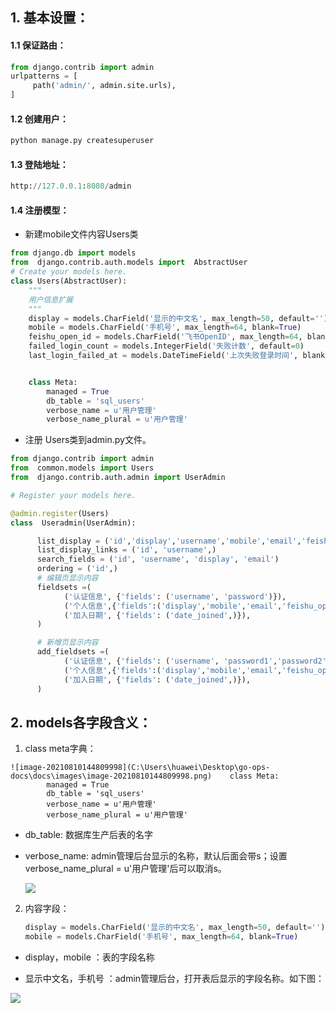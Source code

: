 ## 1. 基本设置：

#### 1.1 保证路由：

```python
from django.contrib import admin
urlpatterns = [
     path('admin/', admin.site.urls),
]
```

#### 1.2 创建用户：

```python
python manage.py createsuperuser
```

#### 1.3 登陆地址：

```python
http://127.0.0.1:8080/admin
```

#### 1.4 注册模型：

- 新建mobile文件内容Users类

```python
from django.db import models
from  django.contrib.auth.models import  AbstractUser
# Create your models here.
class Users(AbstractUser):
    """
    用户信息扩展
    """
    display = models.CharField('显示的中文名', max_length=50, default='')
    mobile = models.CharField('手机号', max_length=64, blank=True)
    feishu_open_id = models.CharField('飞书OpenID', max_length=64, blank=True)
    failed_login_count = models.IntegerField('失败计数', default=0)
    last_login_failed_at = models.DateTimeField('上次失败登录时间', blank=True, null=True)


    class Meta:
        managed = True
        db_table = 'sql_users'
        verbose_name = u'用户管理'
        verbose_name_plural = u'用户管理'
```

- 注册 Users类到admin.py文件。

```python
from django.contrib import admin
from  common.models import Users
from  django.contrib.auth.admin import UserAdmin

# Register your models here.

@admin.register(Users)
class  Useradmin(UserAdmin):

      list_display = ('id','display','username','mobile','email','feishu_open_id' ,'is_superuser', 'is_staff', 'is_active')
      list_display_links = ('id', 'username',)
      search_fields = ('id', 'username', 'display', 'email')
      ordering = ('id',)
      # 编辑页显示内容 
      fieldsets =(
            ('认证信息', {'fields': ('username', 'password')}),
            ('个人信息',{'fields':('display','mobile','email','feishu_open_id')}),
            ('加入日期', {'fields': ('date_joined',)}),
      )

      # 新增页显示内容
      add_fieldsets =(
            ('认证信息', {'fields': ('username', 'password1','password2')}),
            ('个人信息',{'fields':('display','mobile','email','feishu_open_id')}),
            ('加入日期', {'fields': ('date_joined',)}),
      )
```

## 2. models各字段含义：

1. class meta字典：

```
![image-20210810144809998](C:\Users\huawei\Desktop\go-ops-docs\docs\images\image-20210810144809998.png)    class Meta:
        managed = True
        db_table = 'sql_users'
        verbose_name = u'用户管理'
        verbose_name_plural = u'用户管理'
```

- db_table: 数据库生产后表的名字

- verbose_name: admin管理后台显示的名称，默认后面会带s；设置 verbose_name_plural = u'用户管理'后可以取消s。

  ![](C:\Users\huawei\Desktop\go-ops-docs\docs\images\image-20210810144809998.png)

2. 内容字段：

   ```python
   display = models.CharField('显示的中文名', max_length=50, default='')
   mobile = models.CharField('手机号', max_length=64, blank=True)
   ```

- display，mobile  ：表的字段名称

- 显示中文名，手机号 ：admin管理后台，打开表后显示的字段名称。如下图：

  

![](C:\Users\huawei\Desktop\go-ops-docs\docs\images\image-20210810145400343.png)
